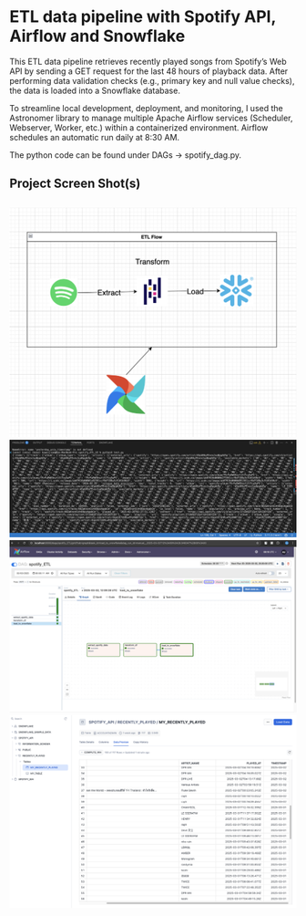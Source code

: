 # ETL data pipeline with Spotify API, Airflow and Snowflake

This ETL data pipeline retrieves recently played songs from Spotify’s Web API by sending a GET request for the last 48 hours of playback data. After performing data validation checks (e.g., primary key and null value checks), the data is loaded into a Snowflake database.

To streamline local development, deployment, and monitoring, I used the Astronomer library to manage multiple Apache Airflow services (Scheduler, Webserver, Worker, etc.) within a containerized environment. Airflow schedules an automatic run daily at 8:30 AM.

The python code can be found under DAGs → spotify_dag.py.

## Project Screen Shot(s)
![Data_Flow](https://github.com/Paul-Ho-Wei-Jian/Spotify_ETL/blob/master/ETL_Flow.png)
![SpotifyAPIResponse](https://github.com/Paul-Ho-Wei-Jian/Spotify_ETL/blob/master/SpotifyAPIResponse.png)
![Airflow_DAG](https://github.com/Paul-Ho-Wei-Jian/Spotify_ETL/blob/master/AirflowDag.png)
![Snowflake](https://github.com/Paul-Ho-Wei-Jian/Spotify_ETL/blob/master/snowflake.png)
---
